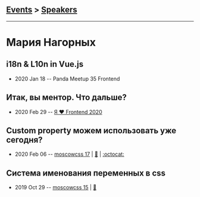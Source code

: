 ## [Events](../README.md) > [Speakers](../speakers.md)
---

# Мария Нагорных

## i18n &amp; L10n in Vue.js
- 2020 Jan 18 -- Panda Meetup 35 Frontend    
## Итак, вы ментор. Что дальше?
- 2020 Feb 29 -- [Я ❤ Frontend 2020](https://www.youtube.com/watch?v=eLlULhNNthI&t=23323s)    
## Custom property можем использовать уже сегодня?
- 2020 Feb 06 -- [moscowcss 17](https://www.youtube.com/watch?v=rBrsm4_Dk0Y)  | [:notebook:](https://drive.google.com/file/d/1utbaSJxJMkw1uK6y09Jrqbzf1-BTgQr-/view) | [:octocat:](https://github.com/Manyaka/css_custom_properties) 
## Система именования переменных в css
- 2019 Oct 29 -- [moscowcss 15](https://youtu.be/5QVnY8lJ6d8)  | [:notebook:](https://drive.google.com/file/d/1h_1_H2C9rM7y3zrB1FDm-3xkKMyCnZT6/view)  
